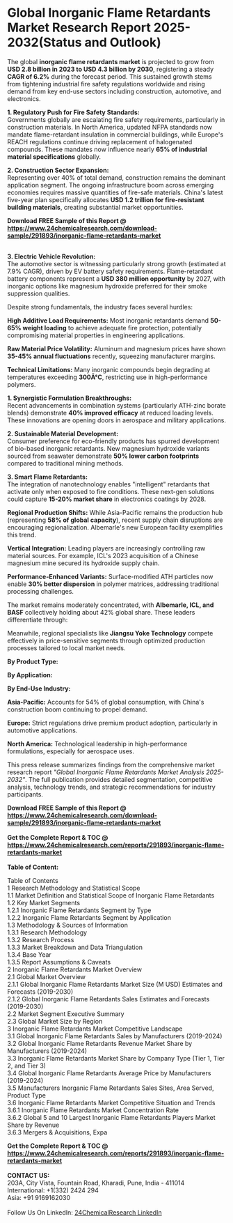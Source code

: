 <h1>Global Inorganic Flame Retardants Market Research Report 2025-2032(Status and Outlook)</h1><p>The global <strong>inorganic flame retardants market</strong> is projected to grow from <strong>USD 2.8 billion in 2023 to USD 4.3 billion by 2030</strong>, registering a steady <strong>CAGR of 6.2%</strong> during the forecast period. This sustained growth stems from tightening industrial fire safety regulations worldwide and rising demand from key end-use sectors including construction, automotive, and electronics.</p><p><strong>1. Regulatory Push for Fire Safety Standards:</strong><br>
Governments globally are escalating fire safety requirements, particularly in construction materials. In North America, updated NFPA standards now mandate flame-retardant insulation in commercial buildings, while Europe's REACH regulations continue driving replacement of halogenated compounds. These mandates now influence nearly <strong>65% of industrial material specifications</strong> globally.</p><p><strong>2. Construction Sector Expansion:</strong><br>
Representing over 40% of total demand, construction remains the dominant application segment. The ongoing infrastructure boom across emerging economies requires massive quantities of fire-safe materials. China's latest five-year plan specifically allocates <strong>USD 1.2 trillion for fire-resistant building materials</strong>, creating substantial market opportunities.</p><div><b>Download FREE Sample of this Report @ 
            <a href="https://www.24chemicalresearch.com/download-sample/291893/inorganic-flame-retardants-market">
            https://www.24chemicalresearch.com/download-sample/291893/inorganic-flame-retardants-market</a></b></div><br><p><strong>3. Electric Vehicle Revolution:</strong><br>
The automotive sector is witnessing particularly strong growth (estimated at 7.9% CAGR), driven by EV battery safety requirements. Flame-retardant battery components represent a <strong>USD 380 million opportunity</strong> by 2027, with inorganic options like magnesium hydroxide preferred for their smoke suppression qualities.</p><p>Despite strong fundamentals, the industry faces several hurdles:</p><p><strong>High Additive Load Requirements:</strong> Most inorganic retardants demand <strong>50-65% weight loading</strong> to achieve adequate fire protection, potentially compromising material properties in engineering applications.</p><p><strong>Raw Material Price Volatility:</strong> Aluminum and magnesium prices have shown <strong>35-45% annual fluctuations</strong> recently, squeezing manufacturer margins.</p><p><strong>Technical Limitations:</strong> Many inorganic compounds begin degrading at temperatures exceeding <strong>300Â°C</strong>, restricting use in high-performance polymers.</p><p><strong>1. Synergistic Formulation Breakthroughs:</strong><br>
Recent advancements in combination systems (particularly ATH-zinc borate blends) demonstrate <strong>40% improved efficacy</strong> at reduced loading levels. These innovations are opening doors in aerospace and military applications.</p><p><strong>2. Sustainable Material Development:</strong><br>
Consumer preference for eco-friendly products has spurred development of bio-based inorganic retardants. New magnesium hydroxide variants sourced from seawater demonstrate <strong>50% lower carbon footprints</strong> compared to traditional mining methods.</p><p><strong>3. Smart Flame Retardants:</strong><br>
The integration of nanotechnology enables "intelligent" retardants that activate only when exposed to fire conditions. These next-gen solutions could capture <strong>15-20% market share</strong> in electronics coatings by 2028.</p><p><strong>Regional Production Shifts:</strong> While Asia-Pacific remains the production hub (representing <strong>58% of global capacity</strong>), recent supply chain disruptions are encouraging regionalization. Albemarle's new European facility exemplifies this trend.</p><p><strong>Vertical Integration:</strong> Leading players are increasingly controlling raw material sources. For example, ICL's 2023 acquisition of a Chinese magnesium mine secured its hydroxide supply chain.</p><p><strong>Performance-Enhanced Variants:</strong> Surface-modified ATH particles now enable <strong>30% better dispersion</strong> in polymer matrices, addressing traditional processing challenges.</p><p>The market remains moderately concentrated, with <strong>Albemarle, ICL, and BASF</strong> collectively holding about 42% global share. These leaders differentiate through:</p><p>Meanwhile, regional specialists like <strong>Jiangsu Yoke Technology</strong> compete effectively in price-sensitive segments through optimized production processes tailored to local market needs.</p><p><strong>By Product Type:</strong></p><p><strong>By Application:</strong></p><p><strong>By End-Use Industry:</strong></p><p><strong>Asia-Pacific:</strong> Accounts for 54% of global consumption, with China's construction boom continuing to propel demand.</p><p><strong>Europe:</strong> Strict regulations drive premium product adoption, particularly in automotive applications.</p><p><strong>North America:</strong> Technological leadership in high-performance formulations, especially for aerospace uses.</p><p>This press release summarizes findings from the comprehensive market research report <em>"Global Inorganic Flame Retardants Market Analysis 2025-2032"</em>. The full publication provides detailed segmentation, competitive analysis, technology trends, and strategic recommendations for industry participants.</p><div><b>Download FREE Sample of this Report @ 
            <a href="https://www.24chemicalresearch.com/download-sample/291893/inorganic-flame-retardants-market">
            https://www.24chemicalresearch.com/download-sample/291893/inorganic-flame-retardants-market</a></b></div><br><div><b>Get the Complete Report & TOC @ 
            <a href="https://www.24chemicalresearch.com/reports/291893/inorganic-flame-retardants-market">
            https://www.24chemicalresearch.com/reports/291893/inorganic-flame-retardants-market</a></b></div><br>
            <b>Table of Content:</b><p>Table of Contents<br />
1 Research Methodology and Statistical Scope<br />
1.1 Market Definition and Statistical Scope of Inorganic Flame Retardants<br />
1.2 Key Market Segments<br />
1.2.1 Inorganic Flame Retardants Segment by Type<br />
1.2.2 Inorganic Flame Retardants Segment by Application<br />
1.3 Methodology & Sources of Information<br />
1.3.1 Research Methodology<br />
1.3.2 Research Process<br />
1.3.3 Market Breakdown and Data Triangulation<br />
1.3.4 Base Year<br />
1.3.5 Report Assumptions & Caveats<br />
2 Inorganic Flame Retardants Market Overview<br />
2.1 Global Market Overview<br />
2.1.1 Global Inorganic Flame Retardants Market Size (M USD) Estimates and Forecasts (2019-2030)<br />
2.1.2 Global Inorganic Flame Retardants Sales Estimates and Forecasts (2019-2030)<br />
2.2 Market Segment Executive Summary<br />
2.3 Global Market Size by Region<br />
3 Inorganic Flame Retardants Market Competitive Landscape<br />
3.1 Global Inorganic Flame Retardants Sales by Manufacturers (2019-2024)<br />
3.2 Global Inorganic Flame Retardants Revenue Market Share by Manufacturers (2019-2024)<br />
3.3 Inorganic Flame Retardants Market Share by Company Type (Tier 1, Tier 2, and Tier 3)<br />
3.4 Global Inorganic Flame Retardants Average Price by Manufacturers (2019-2024)<br />
3.5 Manufacturers Inorganic Flame Retardants Sales Sites, Area Served, Product Type<br />
3.6 Inorganic Flame Retardants Market Competitive Situation and Trends<br />
3.6.1 Inorganic Flame Retardants Market Concentration Rate<br />
3.6.2 Global 5 and 10 Largest Inorganic Flame Retardants Players Market Share by Revenue<br />
3.6.3 Mergers & Acquisitions, Expa</p><div><b>Get the Complete Report & TOC @ 
            <a href="https://www.24chemicalresearch.com/reports/291893/inorganic-flame-retardants-market">
            https://www.24chemicalresearch.com/reports/291893/inorganic-flame-retardants-market</a></b></div><br><b>CONTACT US:</b><br>
            203A, City Vista, Fountain Road, Kharadi, Pune, India - 411014<br>
            International: +1(332) 2424 294<br>
            Asia: +91 9169162030 <br><br>
            Follow Us On LinkedIn: <a href="https://www.linkedin.com/company/24chemicalresearch/">24ChemicalResearch LinkedIn</a>